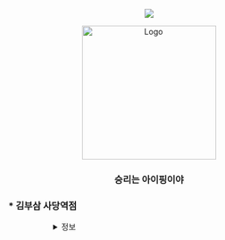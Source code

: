 <a id="readme-top"></a>

<!-- BANNER -->
<p align='center'>
    <picture><img src="https://capsule-render.vercel.app/api?type=waving&color=auto&height=240&section=header&text=사당역%20맛집%20리스트&fontSize=90&animation=fadeIn&fontAlignY=38&desc=I팀(승리는%20아이핑이야%20화잍팅)%202501SVP&descAlignY=63&descAlign=69"/></picture>
</p>

<!-- PROJECT LOGO -->
<div align="center">
  <a href="#readme-top">
    <img src="./.images/i_ping.png" alt="Logo" height="240">
  </a>

  <h3 align="center">승리는 아이핑이야</h3>
</div>

### * 김부삼 사당역점
<dl>
  <dd>
    <dl>
      <dd>
<details><summary>정보</summary><blockquote>
&nbsp;전화 : 02-585-9493    
&nbsp;예약,단체 이용 가능
    
![](./.images/250329_BDP_JupyterLab_1.png)  
![](./.images/250329_BDP_JupyterLab_2.png)  
![](./.images/250329_BDP_JupyterLab_3.png)  
![](./.images/250329_BDP_JupyterLab_4.png)  
![](./.images/250329_BDP_JupyterLab_5.png)  
![](./.images/250329_BDP_JupyterLab_6.png)  

</blockquote></details>
      </dd>
    </dl>
  </dd>
</dl>
